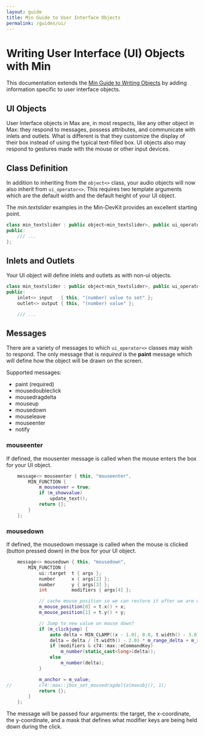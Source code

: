 ```yaml
---
layout: guide
title: Min Guide to User Interface Objects
permalink: /guides/ui/
---
```


# Writing User Interface (UI) Objects with Min

This documentation extends the [Min Guide to Writing Objects](./GuideToWritingObjects) by adding information specific to user interface objects.

## UI Objects

User Interface objects in Max are, in most respects, like any other object in Max: they respond to messages, possess attributes, and communicate with inlets and outlets. What is different is that they customize the display of their box instead of using the typical text-filled box. UI objects also may respond to gestures made with the mouse or other input devices.

## Class Definition

In addition to inheriting from the `object<>` class, your audio objects will now also inherit from `ui_operator<>`. This requires two template arguments which are the default width and the default height of your UI object.

The *min.textslider* examples in the Min-DevKit provides an excellent starting point.

```c++
class min_textslider : public object<min_textslider>, public ui_operator<140,24> {
public:
	/// ...
};
```

## Inlets and Outlets

Your UI object will define inlets and outlets as with non-ui objects. 

```c++
class min_textslider : public object<min_textslider>, public ui_operator<140,24> {
public:
	inlet<>	input	{ this, "(number) value to set" };
	outlet<> output	{ this, "(number) value" };

	/// ...
```

## Messages

There are a variety of messages  to which `ui_operator<>` classes may wish to respond. The only message that is *required* is the **paint** message which will define how the object will be drawn on the screen.

Supported messages:

* paint (required)
* mousedoubleclick
* mousedragdelta
* mouseup
* mousedown
* mouseleave
* mouseenter
* notify





### mouseenter

If defined, the mousenter message is called when the mouse enters the box for your UI object.

```c++
	message<> mouseenter { this, "mouseenter",
		MIN_FUNCTION {
			m_mouseover = true;
			if (m_showvalue)
				update_text();
			return {};
		}
	};
```





### mousedown

If defined, the mousedown message is called when the mouse is clicked (button pressed down) in the box for your UI object.

```c++
	message<> mousedown { this, "mousedown",
		MIN_FUNCTION {
			ui::target	t { args };
			number		x { args[2] };
			number		y { args[3] };
			int			modifiers { args[4] };

			// cache mouse position so we can restore it after we are done
			m_mouse_position[0] = t.x() + x;
			m_mouse_position[1] = t.y() + y;

			// Jump to new value on mouse down?
			if (m_clickjump) {
				auto delta = MIN_CLAMP((x - 1.0), 0.0, t.width() - 3.0);		// substract for borders
				delta = delta / (t.width() - 2.0) * m_range_delta + m_range[0];
				if (modifiers & c74::max::eCommandKey)
					m_number(static_cast<long>(delta));							//when command-key pressed, jump to the nearest integer-value
				else
					m_number(delta);											// otherwise jump to a float value
			}

			m_anchor = m_value;
//			c74::max::jbox_set_mousedragdelta(maxobj(), 1);
			return {};
		}
	};
```

The message will be passed four arguments: the target, the x-coordinate, the y-coordinate, and a mask that defines what modifier keys are being held down during the click.


